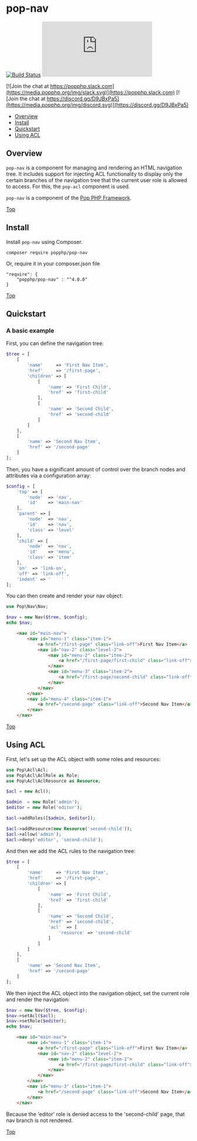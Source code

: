 pop-nav
=======

[![Build Status](https://github.com/popphp/pop-nav/workflows/phpunit/badge.svg)](https://github.com/popphp/pop-nav/actions)
[![Coverage Status](http://cc.popphp.org/coverage.php?comp=pop-nav)](http://cc.popphp.org/pop-nav/)

[![Join the chat at https://popphp.slack.com](https://media.popphp.org/img/slack.svg)](https://popphp.slack.com)
[![Join the chat at https://discord.gg/D9JBxPa5](https://media.popphp.org/img/discord.svg)](https://discord.gg/D9JBxPa5)

* [Overview](#overview)
* [Install](#install)
* [Quickstart](#quickstart)
* [Using ACL](#using-acl)

Overview
--------
`pop-nav` is a component for managing and rendering an HTML navigation tree. It includes support for
injecting ACL functionality to display only the certain branches of the navigation tree that the
current user role is allowed to access. For this, the `pop-acl` component is used.

`pop-nav` is a component of the [Pop PHP Framework](http://www.popphp.org/).

[Top](#pop-nav)

Install
-------

Install `pop-nav` using Composer.

    composer require popphp/pop-nav

Or, require it in your composer.json file

    "require": {
        "popphp/pop-nav" : "^4.0.0"
    }

[Top](#pop-nav)

Quickstart
----------

### A basic example

First, you can define the navigation tree:

```php
$tree = [
    [
        'name'     => 'First Nav Item',
        'href'     => '/first-page',
        'children' => [
            [
                'name' => 'First Child',
                'href' => 'first-child'
            ],
            [
                'name' => 'Second Child',
                'href' => 'second-child'
            ]
        ]
    ],
    [
        'name' => 'Second Nav Item',
        'href' => '/second-page'
    ]
];
```

Then, you have a significant amount of control over the branch nodes
and attributes via a configuration array:

```php
$config = [
    'top' => [
        'node'  => 'nav',
        'id'    => 'main-nav'
    ],
    'parent' => [
        'node'  => 'nav',
        'id'    => 'nav',
        'class' => 'level'
    ],
    'child' => [
        'node'  => 'nav',
        'id'    => 'menu',
        'class' => 'item'
    ],
    'on'  => 'link-on',
    'off' => 'link-off',
    'indent' => '    '
];
```

You can then create and render your nav object:

```php
use Pop\Nav\Nav;

$nav = new Nav($tree, $config);
echo $nav;
```

```html
    <nav id="main-nav">
        <nav id="menu-1" class="item-1">
            <a href="/first-page" class="link-off">First Nav Item</a>
            <nav id="nav-2" class="level-2">
                <nav id="menu-2" class="item-2">
                    <a href="/first-page/first-child" class="link-off">First Child</a>
                </nav>
                <nav id="menu-3" class="item-2">
                    <a href="/first-page/second-child" class="link-off">Second Child</a>
                </nav>
            </nav>
        </nav>
        <nav id="menu-4" class="item-1">
            <a href="/second-page" class="link-off">Second Nav Item</a>
        </nav>
    </nav>
```

[Top](#pop-nav)

Using ACL
---------

First, let's set up the ACL object with some roles and resources:

```php
use Pop\Acl\Acl;
use Pop\Acl\AclRole as Role;
use Pop\Acl\AclResource as Resource;

$acl = new Acl();

$admin  = new Role('admin');
$editor = new Role('editor');

$acl->addRoles([$admin, $editor]);

$acl->addResource(new Resource('second-child'));
$acl->allow('admin');
$acl->deny('editor', 'second-child');
```

And then we add the ACL rules to the navigation tree:

```php
$tree = [
    [
        'name'     => 'First Nav Item',
        'href'     => '/first-page',
        'children' => [
            [
                'name' => 'First Child',
                'href' => 'first-child'
            ],
            [
                'name' => 'Second Child',
                'href' => 'second-child',
                'acl'  => [
                    'resource' => 'second-child'
                ]
            ]
        ]
    ],
    [
        'name' => 'Second Nav Item',
        'href' => '/second-page'
    ]
];
```

We then inject the ACL object into the navigation object, set the current role and render the navigation:

```php
$nav = new Nav($tree, $config);
$nav->setAcl($acl);
$nav->setRole($editor);
echo $nav;
```

```html
    <nav id="main-nav">
        <nav id="menu-1" class="item-1">
            <a href="/first-page" class="link-off">First Nav Item</a>
            <nav id="nav-2" class="level-2">
                <nav id="menu-2" class="item-2">
                    <a href="/first-page/first-child" class="link-off">First Child</a>
                </nav>
            </nav>
        </nav>
        <nav id="menu-3" class="item-1">
            <a href="/second-page" class="link-off">Second Nav Item</a>
        </nav>
    </nav>
```

Because the 'editor' role is denied access to the 'second-child' page, that nav branch is not rendered.

[Top](#pop-nav)
